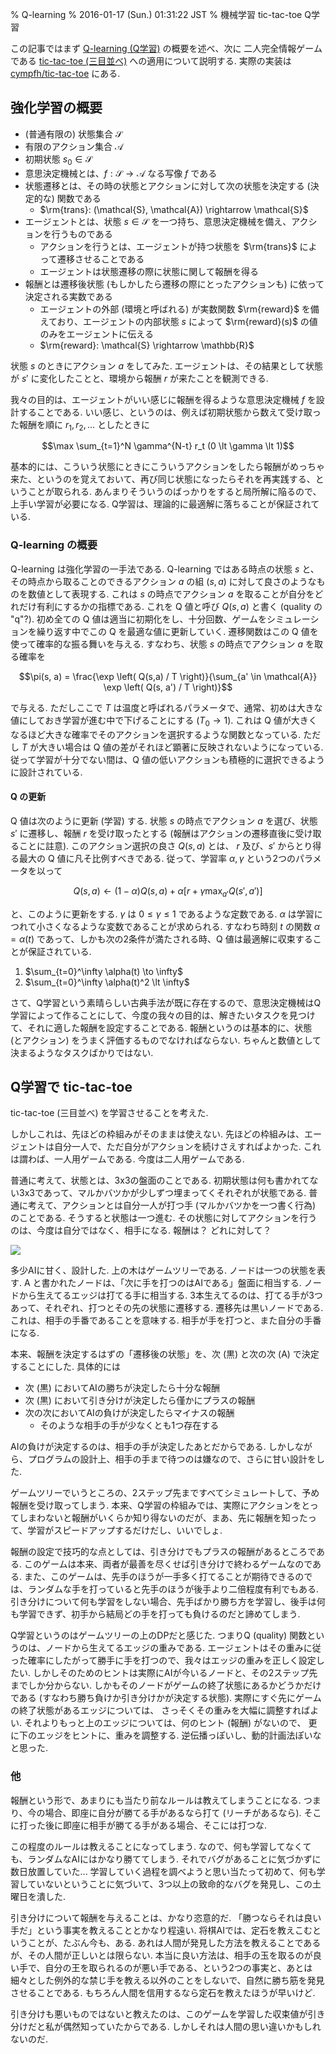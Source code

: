 % Q-learning
% 2016-01-17 (Sun.) 01:31:22 JST
% 機械学習 tic-tac-toe Q学習

この記事ではまず
[Q-learning (Q学習)](https://ja.wikipedia.org/wiki/Q学習)
の概要を述べ、次に
二人完全情報ゲームである
[tic-tac-toe (三目並べ)](https://ja.wikipedia.org/wiki/三目並べ)
への適用について説明する.
実際の実装は
[cympfh/tic-tac-toe](https://github.com/cympfh/tic-tac-toe)
にある.

## 強化学習の概要

- (普通有限の) 状態集合 $\mathcal{S}$
- 有限のアクション集合 $\mathcal{A}$
- 初期状態 $s_0 \in \mathcal{S}$
- 意思決定機械とは、$f: \mathcal{S} \rightarrow \mathcal{A}$ なる写像 $f$ である
- 状態遷移とは、その時の状態とアクションに対して次の状態を決定する (決定的な) 関数である
    - $\rm{trans}: (\mathcal{S}, \mathcal{A}) \rightarrow \mathcal{S}$
- エージェントとは、状態 $s \in \mathcal{S}$ を一つ持ち、意思決定機械を備え、アクションを行うものである
    - アクションを行うとは、エージェントが持つ状態を $\rm{trans}$ によって遷移させることである
    - エージェントは状態遷移の際に状態に関して報酬を得る
- 報酬とは遷移後状態 (もしかしたら遷移の際にとったアクションも) に依って決定される実数である
    - エージェントの外部 (環境と呼ばれる) が実数関数 $\rm{reward}$ を備えており、エージェントの内部状態 $s$ によって $\rm{reward}(s)$ の値のみをエージェントに伝える
    - $\rm{reward}: \mathcal{S} \rightarrow \mathbb{R}$

状態 $s$ のときにアクション $a$ をしてみた.
エージェントは、その結果として状態が $s'$ に変化したことと、環境から報酬 $r$ が来たことを観測できる.

我々の目的は、エージェントがいい感じに報酬を得るような意思決定機械 $f$ を設計することである.
いい感じ、というのは、例えば初期状態から数えて受け取った報酬を順に $r_1, r_2, \ldots$ としたときに

$$\max  \sum_{t=1}^N \gamma^{N-t} r_t  (0 \lt \gamma \lt 1)$$

基本的には、こういう状態にときにこういうアクションをしたら報酬がめっちゃ来た、というのを覚えておいて、再び同じ状態になったらそれを再実践する、ということが取られる. あんまりそういうのばっかりをすると局所解に陥るので、上手い学習が必要になる. Q学習は、理論的に最適解に落ちることが保証されている.

### Q-learning の概要

Q-learning は強化学習の一手法である.
Q-learning ではある時点の状態 $s$ と、その時点から取ることのできるアクション $a$ の組
$(s, a)$ に対して良さのようなものを数値として表現する.
これは $s$ の時点でアクション $a$ を取ることが自分をどれだけ有利にするかの指標である.
これを Q 値と呼び $Q(s, a)$ と書く (quality の "q"?).
初め全ての Q 値は適当に初期化をし、十分回数、ゲームをシミュレーションを繰り返す中でこの Q を最適な値に更新していく.
遷移関数はこの Q 値を使って確率的な振る舞いを与える.
すなわち、状態 $s$ の時点でアクション $a$ を取る確率を

$$\pi(s, a) = \frac{\exp \left( Q(s,a) / T \right)}{\sum_{a' \in \mathcal{A}} \exp \left( Q(s, a') / T \right)}$$

で与える.
ただしここで $T$ は温度と呼ばれるパラメータで、通常、初めは大きな値にしておき学習が進む中で下げることにする ($T_0 \to 1$).
これは Q 値が大きくなるほど大きな確率でそのアクションを選択するような関数となっている.
ただし $T$ が大きい場合は Q 値の差がそれほど顕著に反映されないようになっている.
従って学習が十分でない間は、Q 値の低いアクションも積極的に選択できるように設計されている.

#### Q の更新

Q 値は次のように更新 (学習) する.
状態 $s$ の時点でアクション $a$ を選び、状態 $s'$ に遷移し、報酬 $r$ を受け取ったとする
(報酬はアクションの遷移直後に受け取ることに註意).
このアクション選択の良さ $Q(s, a)$ とは、 $r$ 及び、$s'$ からとり得る最大の Q 値に凡そ比例すべきである.
従って、学習率 $\alpha, \gamma$ という2つのパラメータを以って

$$Q(s, a) \leftarrow (1 - \alpha) Q(s, a) + \alpha \left[ r + \gamma \max_{a'} Q(s', a') \right]$$

と、このように更新をする.
$\gamma$ は $0 \leq \gamma \leq 1$ であるような定数である.
$\alpha$ は学習につれて小さくなるような変数であることが求められる.
すなわち時刻 $t$ の関数 $\alpha = \alpha(t)$ であって、しかも次の2条件が満たされる時、Q 値は最適解に収束することが保証されている.

1. $\sum_{t=0}^\infty \alpha(t) \to \infty$
1. $\sum_{t=0}^\infty \alpha(t)^2 \lt \infty$

さて、Q学習という素晴らしい古典手法が既に存在するので、意思決定機械はQ学習によって作ることにして、今度の我々の目的は、解きたいタスクを見つけて、それに適した報酬を設定することである. 報酬というのは基本的に、状態 (とアクション) をうまく評価するものでなければならない. ちゃんと数値として決まるようなタスクばかりではない.

## Q学習で tic-tac-toe

tic-tac-toe (三目並べ) を学習させることを考えた.

しかしこれは、先ほどの枠組みがそのままは使えない.
先ほどの枠組みは、エージェントは自分一人で、ただ自分がアクションを続けさえすればよかった. これは謂わば、一人用ゲームである. 今度は二人用ゲームである.

普通に考えて、状態とは、3x3の盤面のことである. 初期状態は何も書かれてない3x3であって、マルかバツかが少しずつ埋まってくそれぞれが状態である.
普通に考えて、アクションとは自分一人が打つ手 (マルかバツかを一つ書く行為) のことである. そうすると状態は一つ進む. その状態に対してアクションを行うのは、今度は自分ではなく、相手になる. 報酬は？ どれに対して？

![](http://i.imgur.com/j7hrmVI.png)

多少AIに甘く、設計した.
上の木はゲームツリーである. ノードは一つの状態を表す.
A と書かれたノードは、「次に手を打つのはAIである」盤面に相当する.
ノードから生えてるエッジは打てる手に相当する.
3本生えてるのは、打てる手が3つあって、それぞれ、打つとその先の状態に遷移する.
遷移先は黒いノードである. これは、相手の手番であることを意味する.
相手が手を打つと、また自分の手番になる.

本来、報酬を決定するはずの「遷移後の状態」を、次 (黒) と次の次 (A) で決定することにした. 具体的には

- 次 (黒) においてAIの勝ちが決定したら十分な報酬
- 次 (黒) において引き分けが決定したら僅かにプラスの報酬
- 次の次においてAIの負けが決定したらマイナスの報酬
    - そのような相手の手が少なくとも1つ存在する

AIの負けが決定するのは、相手の手が決定したあとだからである.
しかしながら、プログラムの設計上、相手の手まで待つのは嫌なので、さらに甘い設計をした.

ゲームツリーでいうところの、2ステップ先まですべてシミュレートして、予め報酬を受け取ってしまう.
本来、Q学習の枠組みでは、実際にアクションをとってしまわないと報酬がいくらか知り得ないのだが、まあ、先に報酬を知ったって、学習がスピードアップするだけだし、いいでしょ.

報酬の設定で技巧的な点としては、引き分けでもプラスの報酬があるところである.
このゲームは本来、両者が最善を尽くせば引き分けで終わるゲームなのである.
また、このゲームは、先手のほうが一手多く打てることが期待できるのでは、ランダムな手を打っていると先手のほうが後手より二倍程度有利でもある.
引き分けについて何も学習をしない場合、先手ばかり勝ち方を学習し、後手は何も学習できず、初手から結局どの手を打っても負けるのだと諦めてしまう.


Q学習というのはゲームツリーの上のDPだと感じた.
つまりQ (quality) 関数というのは、ノードから生えてるエッジの重みである.
エージェントはその重みに従った確率にしたがって勝手に手を打つので、我々はエッジの重みを正しく設定したい.
しかしそのためのヒントは実際にAIが今いるノードと、その2ステップ先までしか分からない.
しかもそのノードがゲームの終了状態にあるかどうかだけである (すなわち勝ち負けか引き分けかが決定する状態).
実際にすぐ先にゲームの終了状態があるエッジについては、
さっそくその重みを大幅に調整すればよい.
それよりもっと上のエッジについては、何のヒント (報酬) がないので、
更に下のエッジをヒントに、重みを調整する.
逆伝播っぽいし、動的計画法ぽいなと思った.

### 他

報酬という形で、あまりにも当たり前なルールは教えてしまうことになる.
つまり、今の場合、即座に自分が勝てる手があるなら打て (リーチがあるなら).
そこに打った後に即座に相手が勝てる手がある場合、そこには打つな.

この程度のルールは教えることになってしまう.
なので、何も学習してなくても、ランダムなAIにはかなり勝ててしまう.
それでバグがあることに気づかずに数日放置していた...
学習していく過程を調べようと思い当たって初めて、何も学習していないということに気づいて、3つ以上の致命的なバグを発見し、この土曜日を潰した.

引き分けについて報酬を与えることは、かなり恣意的だ.
「勝つならそれは良い手だ」という事実を教えることとかなり程遠い.
将棋AIでは、定石を教えこむということが、たぶん今も、ある.
あれは人間が発見した方法を教えることであるが、その人間が正しいとは限らない.
本当に良い方法は、相手の玉を取るのが良い手で、自分の王を取られるのが悪い手である、という2つの事実と、あとは細々とした例外的な禁じ手を教える以外のことをしないで、自然に勝ち筋を発見させることである.
もちろん人間を信用するなら定石を教えたほうが早いけど.

引き分けも悪いものではないと教えたのは、このゲームを学習した収束値が引き分けだと私が偶然知っていたからである.
しかしそれは人間の思い違いかもしれないのだ.
